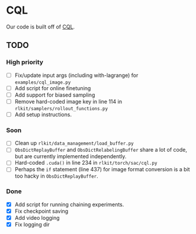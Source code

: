 # CQL

Our code is built off of [CQL](https://github.com/aviralkumar2907/CQL). 

## TODO
### High priority
- [ ] Fix/update input args (including with-lagrange) for `examples/cql_image.py`
- [ ] Add script for online finetuning
- [ ] Add support for biased sampling
- [ ] Remove hard-coded image key in line 114 in `rlkit/samplers/rollout_functions.py`
- [ ] Add setup instructions. 

### Soon
- [ ] Clean up `rlkit/data_management/load_buffer.py`
- [ ] `ObsDictReplayBuffer` and `ObsDictRelabelingBuffer` share a lot of code, but are currently implemented independently.
- [ ] Hard-coded `.cuda()` in line 234 in `rlkit/torch/sac/cql.py`
- [ ] Perhaps the `if` statement (line 437) for image format conversion is a bit too hacky in `ObsDictReplayBuffer`. 

### Done
- [x] Add script for running chaining experiments. 
- [x] Fix checkpoint saving
- [x] Add video logging
- [x] Fix logging dir
